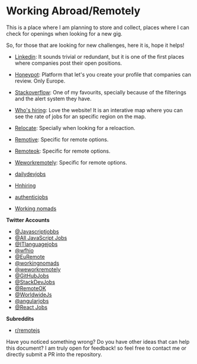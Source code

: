 # Working Abroad/Remotely 

This is a place where I am planning to store and collect, places where I can check for openings when looking for a new gig.

So, for those that are looking for new challenges, here it is, hope it helps!

- [Linkedin](https://www.linkedin.com/jobs/): It sounds trivial or redundant, but it is one of the first places where companies post their open positions.

- [Honeypot](https://www.honeypot.io/): Platform that let's you create your profile that companies can review. Only Europe.

- [Stackoverflow](https://stackoverflow.com/jobs): One of my favourits, specially because of the filterings and the alert system they have.

- [Who's hiring](https://whoishiring.io/): Love the website! It is an interative map where you can see the rate of jobs for an specific region on the map.

- [Relocate](https://relocate.me/): Specially when looking for a reloaction. 

- [Remotive](https://remotive.io/): Specific for remote options.

- [Remoteok](https://remoteok.io/): Specific for remote options.

- [Weworkremotely](https://weworkremotely.com/): Specific for remote options.

- [dailydevjobs](https://dailydevjobs.com/)

- [Hnhiring](https://hnhiring.com/)

- [authenticjobs](https://authenticjobs.com/)

- [Working nomads](https://www.workingnomads.co/jobs)

**Twitter Accounts**

- [@Javascriptjobbs](https://twitter.com/Javascriptjobbs)
- [@All JavaScript Jobs](https://twitter.com/alljsjobs)
- [@ITlanguagejobs](https://twitter.com/ITlanguagejobs)
- [@wfhio](https://twitter.com/wfhio)
- [@EuRemote](https://twitter.com/EuRemote)
- [@workingnomads](https://twitter.com/workingnomads)
- [@weworkremotely](https://twitter.com/weworkremotely)
- [@GitHubJobs](https://twitter.com/GitHubJobs)
- [@StackDevJobs](https://twitter.com/StackDevJobs)
- [@RemoteOK](https://twitter.com/RemoteOK)
- [@WorldwideJs](https://twitter.com/WorldwideJs)
- [@angularjobs](https://twitter.com/angularjobs)
- [@React Jobs](https://twitter.com/42jobs_react)

**Subreddits**

- [r/remotejs](https://www.reddit.com/r/remotejs/)

Have you noticed something wrong? 
Do you have other ideas that can help this document?
I am truly open for feedback! so feel free to contact me or directly submit a PR into the repository.


